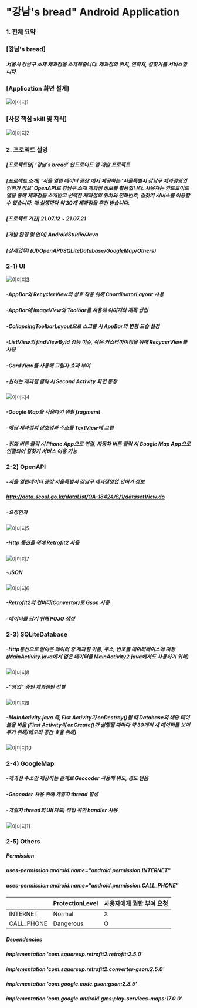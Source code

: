 # "강남's bread" Android Application  
### 1. 전체 요약  
### **[강남's bread]**  
##### 서울시 강남구 소재 제과점을 소개해줍니다. 제과점의 위치, 연락처, 길찾기를 서비스합니다.  
### **[Application 화면 설계]**  
![이미지1](./Images/image1.PNG)  
### **[사용 핵심 skill 및 지식]**  
![이미지2](./Images/image2.PNG)  
### 2. 프로젝트 설명  
##### **[프로젝트명]** ‘강남’s bread’ 안드로이드 앱 개발 프로젝트  
##### **[프로젝트 소개]** ‘서울 열린 데이터 광장’에서 제공하는 ‘서울특별시 강남구 제과점영업 인허가 정보’ OpenAPI로 강남구 소재 제과점 정보를 활용합니다. 사용자는 안드로이드 앱을 통해 제과점을 소개받고 선택한 제과점의 위치와 전화번호, 길찾기 서비스를 이용할 수 있습니다. 매 실행마다 약 30개 제과점을 추천 받습니다.  
##### **[프로젝트 기간]** 21.07.12 ~ 21.07.21  
##### **[개발 환경 및 언어]** AndroidStudio/Java  
##### **[상세업무]** (UI/OpenAPI/SQLiteDatabase/GoogleMap/Others)  
### 2-1) UI  
![이미지3](./Images/image3.PNG)  
##### -AppBar와 RecyclerView의 상호 작용 위해 CoordinatorLayout 사용  
##### -AppBar에 ImageView와 Toolbar를 사용해 이미지와 제목 삽입  
##### -CollapsingToolbarLayout으로 스크롤 시 AppBar의 변형 모습 설정  
##### -ListView의 findViewById 성능 이슈, 쉬운 커스터마이징을 위해 RecycerView를 사용  
##### -CardView를 사용해 그림자 효과 부여  
##### -원하는 제과점 클릭 시 Second Activity 화면 등장  
![이미지4](./Images/image4.PNG)  
##### -Google Map을 사용하기 위한 fragmemt
##### -해당 제과점의 상호명과 주소를 TextView에 그림
##### -전화 버튼 클릭 시 Phone App으로 연결, 자동차 버튼 클릭 시 Google Map App으로 연결되어 길찾기 서비스 이용 가능  
### 2-2) OpenAPI  
##### -서울 열린데이터 광장 서울특별시 강남구 제과점영업 인허가 정보  
##### <http://data.seoul.go.kr/dataList/OA-18424/S/1/datasetView.do>  
##### -요청인자  
![이미지5](./Images/image5.PNG)  
##### -Http 통신을 위해 Retrofit2 사용  
![이미지7](./Images/image7.PNG)  
##### -JSON  
![이미지6](./Images/image6.PNG)  
##### -Retrofit2의 컨버터(Convertor)로 Gson 사용  
##### -데이터를 담기 위해 POJO 생성  
### 2-3) SQLiteDatabase  
##### -Http통신으로 받아온 데이터 중 제과점 이름, 주소, 번호를 데이터베이스에 저장 (MainActivity.java에서 얻은 데이터를 MainActivity2.java에서도 사용하기 위해)
![이미지8](./Images/image8.PNG)  
##### -“영업” 중인 제과점만 선별  
![이미지9](./Images/image9.PNG)  
##### -MainActivity.java 즉, Fist Activity가 onDestroy()될 때 Database의 해당 테이블을 비움 (First Activity의 onCreate()가 실행될 때마다 약 30개의 새 데이터를 보여주기 위해/메모리 공간 효율 위해)
![이미지10](./Images/image10.PNG)  
### 2-4) GoogleMap  
##### -제과점 주소만 제공하는 관계로 Geocoder 사용해 위도, 경도 얻음  
##### -Geocoder 사용 위해 개발자 thread 발생  
##### -개발자 thread의 UI(지도) 작업 위한 handler 사용  
![이미지11](./Images/image11.PNG)  
### 2-5) Others  
##### Permission  
##### uses-permission android:name="android.permission.INTERNET"  
##### uses-permission android:name="android.permission.CALL_PHONE"  
| |ProtectionLevel|사용자에게 권한 부여 요청|
|------|---|---|
|INTERNET|Normal|X|
|CALL_PHONE|Dangerous|O|
##### Dependencies  
##### implementation 'com.squareup.retrofit2:retrofit:2.5.0'  
##### implementation 'com.squareup.retrofit2:converter-gson:2.5.0'  
##### implementation 'com.google.code.gson:gson:2.8.5'  
##### implementation 'com.google.android.gms:play-services-maps:17.0.0'  

